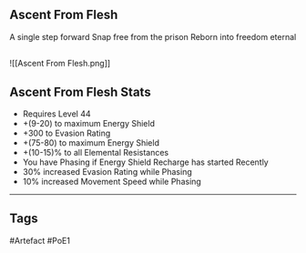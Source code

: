 ## Ascent From Flesh
A single step forward
Snap free from the prison
Reborn into freedom eternal
##
![[Ascent From Flesh.png]]
## Ascent From Flesh Stats
- Requires Level 44
- +(9-20) to maximum Energy Shield
- +300 to Evasion Rating
- +(75-80) to maximum Energy Shield
- +(10-15)% to all Elemental Resistances
- You have Phasing if Energy Shield Recharge has started Recently
- 30% increased Evasion Rating while Phasing
- 10% increased Movement Speed while Phasing


---
## Tags
#Artefact
#PoE1